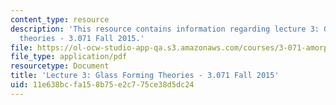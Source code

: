 ```yaml
---
content_type: resource
description: 'This resource contains information regarding lecture 3: Glass forming
  theories - 3.071 Fall 2015.'
file: https://ol-ocw-studio-app-qa.s3.amazonaws.com/courses/3-071-amorphous-materials-fall-2015/11e638bcfa158b75e2c775ce38d5dc24_MIT3_071F15_Lecture3.pdf
file_type: application/pdf
resourcetype: Document
title: 'Lecture 3: Glass Forming Theories - 3.071 Fall 2015'
uid: 11e638bc-fa15-8b75-e2c7-75ce38d5dc24
---
```

